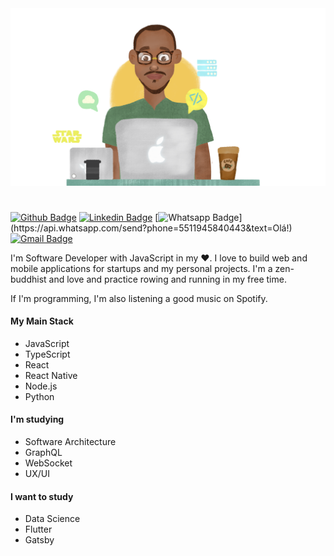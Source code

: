 <div align="center">
  <img width="600px" src="./images/my_avatar.png">
  <h1>
    
  </h1>
</div>

<!-- # :man_technologist: Kelvin Gaia Maués -->

[![Github Badge](https://img.shields.io/badge/-Github-000?style=flat-square&logo=Github&logoColor=white&link=https://github.com/kelvinmaues)](https://github.com/kelvinmaues)
[![Linkedin Badge](https://img.shields.io/badge/-LinkedIn-blue?style=flat-square&logo=Linkedin&logoColor=white&link=https://www.linkedin.com/in/kelvin-maues/)](https://www.linkedin.com/in/kelvin-maues/)
[![Whatsapp Badge](https://img.shields.io/badge/-Whatsapp-4CA143?style=flat-square&labelColor=4CA143&logo=whatsapp&logoColor=white&link=https://api.whatsapp.com/send?phone=5511945840443&text=Olá!)](https://api.whatsapp.com/send?phone=5511945840443&text=Olá!)
[![Gmail Badge](https://img.shields.io/badge/-Gmail-c14438?style=flat-square&logo=Gmail&logoColor=white&link=mailto:kgmdeveloper@gmail.com)](mailto:kgmdeveloper@gmail.com)


I'm Software Developer with JavaScript in my :heart:. I love to build web and mobile applications for startups and my personal projects. I'm a zen-buddhist and love and practice rowing and running in my free time.

If I'm programming, I'm also listening a good music on Spotify.

#### My Main Stack
- JavaScript
- TypeScript
- React
- React Native
- Node.js
- Python

#### I'm studying
- Software Architecture
- GraphQL 
- WebSocket
- UX/UI

#### I want to study
- Data Science
- Flutter
- Gatsby
